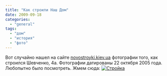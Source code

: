 ```yaml
---
title: "Как строили Наш Дом"
date: 2009-09-18
categories: 
  - "general"
tags: 
  - "дом"
  - "история"
  - "фото"
---
```


Вот случайно нашел на сайте [novostroyki.kiev.ua](http://novostroyki.kiev.ua) фотографии того, как строился Шевченко, 4а. Фотографии датированы 22 октября 2005 года. Любопытно было посмотреть. Жмем сюда: [![Стройка](http://shevchenko4a.brovary.org/wp-content/uploads/2009/09/97_1423-300x225.jpg "Стройка")](http://shevchenko4a.brovary.org/building-process/)<!--more--> 

<script type="text/javascript">$(document).ready(function() { $("#building-img").hide(); $("#container").pwi({ username: 'shevchenko4a.brovary.org', mode: 'album', album: 'buildingprocess', thumbSize: 144, showAlbumDescription: false, showPhotoDate: false }); });</script>
